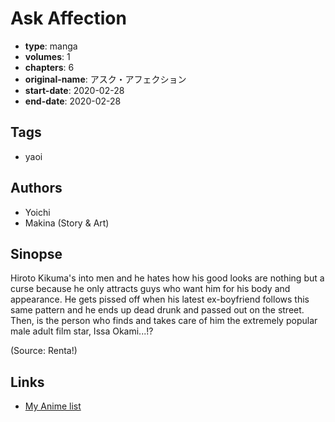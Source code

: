 # Ask Affection

-   **type**: manga
-   **volumes**: 1
-   **chapters**: 6
-   **original-name**: アスク・アフェクション
-   **start-date**: 2020-02-28
-   **end-date**: 2020-02-28

## Tags

-   yaoi

## Authors

-   Yoichi
-   Makina (Story & Art)

## Sinopse

Hiroto Kikuma's into men and he hates how his good looks are nothing but a curse because he only attracts guys who want him for his body and appearance. He gets pissed off when his latest ex-boyfriend follows this same pattern and he ends up dead drunk and passed out on the street. Then, is the person who finds and takes care of him the extremely popular male adult film star, Issa Okami...!?

(Source: Renta!)

## Links

-   [My Anime list](https://myanimelist.net/manga/132401/Ask_Affection)
